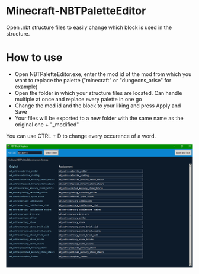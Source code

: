 # Minecraft-NBTPaletteEditor
Open .nbt structure files to easily change which block is used in the structure.

# How to use
- Open NBTPaletteEditor.exe, enter the mod id of the mod from which you want to replace the palette ("minecraft" or "dungeons_arise" for example)
- Open the folder in which your structure files are located. Can handle multiple at once and replace every palette in one go
- Change the mod id and the block to your liking and press Apply and Save
- Your files will be exported to a new folder with the same name as the original one + "_modified"

You can use CTRL + D to change every occurence of a word.

![Screenshot of the program](https://github.com/roipasteque/Minecraft-NBTPaletteEditor/blob/main/screenshots/nbteditor_screenshot.png)
